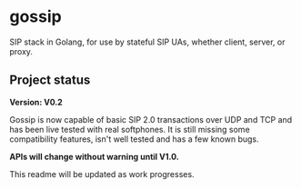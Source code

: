 gossip
======

SIP stack in Golang, for use by stateful SIP UAs, whether client, server, or proxy.


Project status
--------------

**Version: V0.2**

Gossip is now capable of basic SIP 2.0 transactions over UDP and TCP and has been live tested with real softphones.
It is still missing some compatibility features, isn't well tested and has a few known bugs.

**APIs will change without warning until V1.0.**

This readme will be updated as work progresses.
